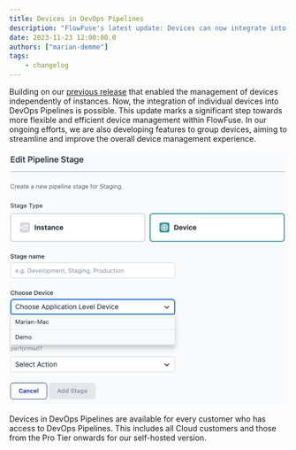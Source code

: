 ```yaml
---
title: Devices in DevOps Pipelines
description: "FlowFuse's latest update: Devices can now integrate into DevOps Pipelines, enhancing management flexibility and efficiency"
date: 2023-11-23 12:00:00.0
authors: ["marian-demme"]
tags:
    - changelog
---
```

Building on our [previous release](https://flowfuse.com/blog/2023/08/flowfuse-1-11-release/#usability-improvements-to-device-management-%232294) that enabled the management of devices independently of instances. Now, the integration of individual devices into DevOps Pipelines is possible. This update marks a significant step towards more flexible and efficient device management within FlowFuse. In our ongoing efforts, we are also developing features to group devices, aiming to streamline and improve the overall device management experience.

![Devices in DevOps Pipelines](./images/devices-in-pipelines.png)

Devices in DevOps Pipelines are available for every customer who has access to DevOps Pipelines. This includes all Cloud customers and those from the Pro Tier onwards for our self-hosted version.